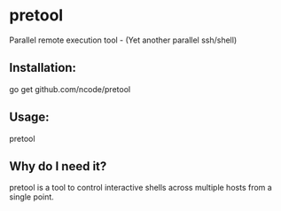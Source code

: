 # pretool
Parallel remote execution tool - (Yet another parallel ssh/shell)

## Installation:
go get github.com/ncode/pretool

## Usage:
pretool <host1> <host2> <host3>

## Why do I need it?
pretool is a tool to control interactive shells across multiple hosts from
a single point.
